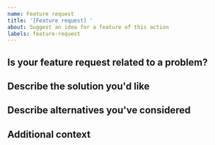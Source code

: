 ```yaml
---
name: Feature request
title: '[Feature request] '
about: Suggest an idea for a feature of this action
labels: feature-request
---
```


<!--
  This is a template. Feel free to delete any sections that are not relevant.
-->

## Is your feature request related to a problem?

<!-- A clear and concise description of what the problem is. For example: _I'm always frustrated when [...]_ -->

## Describe the solution you'd like

<!-- A clear and concise description of what you want to happen. -->

## Describe alternatives you've considered

<!-- A clear and concise description of any alternative solutions or features you've considered. -->

## Additional context

<!-- Add any other context or screenshots about the feature request here. -->
